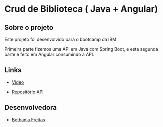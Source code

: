 # Crud de Biblioteca ( Java + Angular)

## Sobre o projeto

Este projeto foi desenvolvido para o bootcamp da IBM

Primeira parte fizemos uma API em Java com Spring Boot, e esta segunda parte é feito em Angular consumindo a API.

## Links

- [Video](https://www.youtube.com/watch?v=9GCSTuAJD9k)

- [Repositório API](https://github.com/Bethania-Freitas/Library_IBM_Bootcamp2)

## Desenvolvedora

- [Bethania Freitas](https://github.com/Bethania-Freitas)
